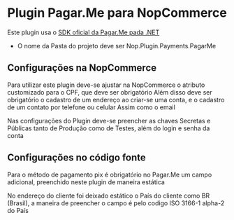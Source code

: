 # Plugin Pagar.Me para NopCommerce
Este plugin usa o [SDK oficial da Pagar.Me pada .NET](https://github.com/pagarme/pagarme-net-standard-sdk/tree/main)
 - O nome da Pasta do projeto deve ser Nop.Plugin.Payments.PagarMe
## Configurações na NopCommerce
Para utilizar este plugin deve-se ajustar na NopCommerce o atributo customizado para o CPF, que deve ser obrigatório
Além disso deve ser obrigatório o cadastro de um endereço ao criar-se uma conta, e o cadastro de um contato por telefone ou celular
Assim como o email

Nas configurações do Plugin deve-se preencher as chaves Secretas e Públicas tanto de Produção como de Testes, além do login e senha da conta

## Configurações no código fonte
Para o método de pagamento pix é obrigatório no Pagar.Me um campo adicional, preenchido neste plugin de maneira estática

No endereço do cliente foi deixado estático o País do cliente como BR (Brasil), a maneira de preencher o campo é pelo codigo ISO 3166-1 alpha-2 do País
